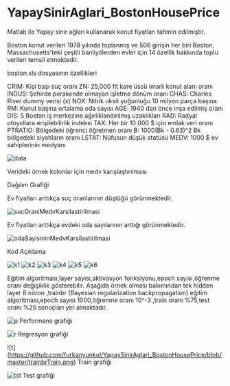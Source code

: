 # YapaySinirAglari_BostonHousePrice

Matlab ile Yapay sinir ağları kullanarak konut fiyatları tahmin edilmiştir.

Boston konut verileri 1978 yılında toplanmış ve 506 girişin her biri Boston, Massachusetts'teki çeşitli banliyölerden evler için 14 özellik hakkında toplu verileri temsil etmektedir. 

boston.xls dosyasının özellikleri

CRIM: Kişi başı suç oranı
ZN: 25,000 fit kare üssü imarlı konut alanı oranı
INDUS: Şehirde perakende olmayan işletme dönüm oranı
CHAS: Charles River dummy verisi (x)
NOX: Nitrik oksit yoğunluğu 10 milyon parça başına
RM: Konut başına ortalama oda sayısı
AGE: 1940 dan önce inşa edilmiş oranı
DIS: 5 Boston iş merkezine ağırlıklandırılmış uzaklıkları
RAD: Radyal otoyollara erişilebilirlik indeksi
TAX: Her bir 10 000 $ için emlak veri oranı
PTRATIO: Bölgedeki öğrenci öğretmen oranı
B:  1000(Bk - 0.63)^2 Bk bölgedeki siyahların oranı
LSTAT: Nüfusun düşük statüsü
MEDV: 1000 $ ev sahiplerinin medyanı


![data](https://miro.medium.com/max/1394/1*5KmVaL6NijJI3rWZrbGvnA.png)

Verideki örnek kolonlar için medv karışlaştırılması

Dağılım Grafiği

Ev fiyatları arttıkça suç oranlarının düştüğü görünmektedir.

![sucOraniMedvKarsilastirilmasi](https://github.com/furkanyunkul/YapaySinirAglari_BostonHousePrice/blob/master/sucOraniniMedvKarsilasitirmasi.png)

Ev fiyatları arttıkça evdeki oda sayılarının arttığı görünmektedir.

![odaSayisininMedvKarsilastirilmasi](https://github.com/furkanyunkul/YapaySinirAglari_BostonHousePrice/blob/master/odaSayisininMedvKarsilasitirilmasi.png)

Kod Açıklama

![k1](https://github.com/furkanyunkul/YapaySinirAglari_BostonHousePrice/blob/master/kodAciklama1.PNG)
![k2](https://github.com/furkanyunkul/YapaySinirAglari_BostonHousePrice/blob/master/kodAciklama2.PNG)
![k3](https://github.com/furkanyunkul/YapaySinirAglari_BostonHousePrice/blob/master/kodAciklama3.PNG)
![k4](https://github.com/furkanyunkul/YapaySinirAglari_BostonHousePrice/blob/master/kodAciklama4.PNG)
![k5](https://github.com/furkanyunkul/YapaySinirAglari_BostonHousePrice/blob/master/kodAciklama5.PNG)
![k6](https://github.com/furkanyunkul/YapaySinirAglari_BostonHousePrice/blob/master/kodAciklama6.PNG)


Eğitim algoritması,layer sayısı,aktivasyon fonksiyonu,epoch sayısı,öğrenme oranı değişiklik gösterebilir.
Aşağıda örnek olması bakımından tek hidden layer 8 nöron ,trainbr (Bayesian regularization backpropagation) eğitim algoritması,epoch sayısı 1000,öğrenme oranı 10^-3 ,train oranı %75,test oranı %25 sonuçları yer almaktadır.

![p](https://github.com/furkanyunkul/YapaySinirAglari_BostonHousePrice/blob/master/trainbrPerformance.png)
Performans grafiği

![r](https://github.com/furkanyunkul/YapaySinirAglari_BostonHousePrice/blob/master/trainbrRegression.png)
Regresyon grafiği

![t] (https://github.com/furkanyunkul/YapaySinirAglari_BostonHousePrice/blob/master/trainbrTrain.png)
Train grafiği

![tst](https://github.com/furkanyunkul/YapaySinirAglari_BostonHousePrice/blob/master/trainbrTest.png)
Test grafiği
